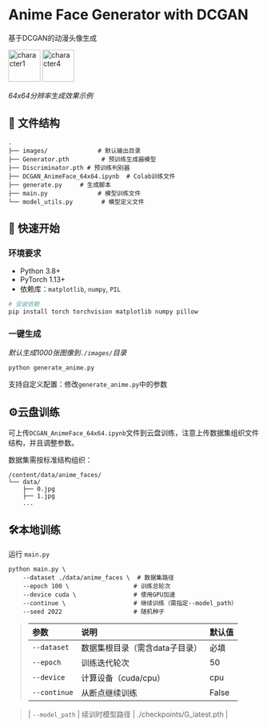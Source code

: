 # Anime Face Generator with DCGAN

 基于DCGAN的动漫头像生成
 
<img width="64" height="64" alt="character1" src="https://github.com/user-attachments/assets/0bef1677-59be-47d1-9fc4-8f9d2b81f118" />
<img width="64" height="64" alt="character4" src="https://github.com/user-attachments/assets/52fd639d-f8f6-4247-99a5-7bef4bebaec3" />

*64x64分辨率生成效果示例*

## 📂 文件结构

```
.
├── images/              # 默认输出目录
├── Generator.pth         # 预训练生成器模型
├── Discriminator.pth # 预训练判别器
├── DCGAN_AnimeFace_64x64.ipynb  # Colab训练文件
├── generate.py     # 生成脚本
├── main.py              # 模型训练文件
└── model_utils.py        # 模型定义文件
```



## 🚀 快速开始

### 环境要求
- Python 3.8+
- PyTorch 1.13+
- 依赖库：`matplotlib`, `numpy`, `PIL`

```bash
# 安装依赖
pip install torch torchvision matplotlib numpy pillow
```



### 一键生成

*默认生成1000张图像到`./images/`目录*

```bash
python generate_anime.py
```

支持自定义配置：修改`generate_anime.py`中的参数



## ⚙️云盘训练

可上传`DCGAN_AnimeFace_64x64.ipynb`文件到云盘训练，注意上传数据集组织文件结构，并且调整参数。

数据集需按标准结构组织：

```
/content/data/anime_faces/
└── data/
    ├── 0.jpg
    ├── 1.jpg
    ... 
```



## 🛠️本地训练

运行 `main.py`

```
python main.py \
    --dataset ./data/anime_faces \  # 数据集路径
    --epoch 100 \                  # 训练总轮次
    --device cuda \                # 使用GPU加速
    --continue \                   # 继续训练（需指定--model_path）
    --seed 2022                    # 随机种子
```

>| 参数           | 说明                           | 默认值                     |
>| :------------- | :----------------------------- | :------------------------- |
>| `--dataset`    | 数据集根目录（需含data子目录） | 必填                       |
>| `--epoch`      | 训练迭代轮次                   | 50                         |
>| `--device`     | 计算设备（cuda/cpu）           | cpu                        |
>| `--continue`   | 从断点继续训练                 | False                      |

>| `--model_path` | 续训时模型路径                 | ./checkpoints/G_latest.pth |


